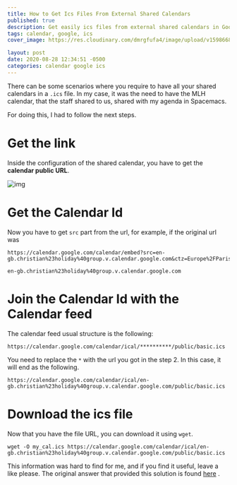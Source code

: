 ```yaml
---
title: How to Get Ics Files From External Shared Calendars
published: true
description: Get easily ics files from external shared calendars in Google Calendar.
tags: calendar, google, ics
cover_image: https://res.cloudinary.com/dmrgfufa4/image/upload/v1598668440/articles/ics%20from%20google%20calendar/Capture_d_e%CC%81cran_2020-08-28_a%CC%80_21.33.15.png

layout: post
date: 2020-08-28 12:34:51 -0500
categories: calendar google ics
---
```


There can be some scenarios where you require to have all your shared calendars in a `.ics` file. In my case, it was the need to have the MLH calendar, that the staff shared to us, shared with my agenda in Spacemacs.

For doing this, I had to follow the next steps.

# Get the link

Inside the configuration of the shared calendar, you have to get the **calendar public URL**.

![img](https://res.cloudinary.com/dmrgfufa4/image/upload/v1598665559/articles/ics%20from%20google%20calendar/pic1.png "Image of where to get the calendar public URL")

# Get the Calendar Id

Now you have to get `src` part from the url, for example, if the original url was

    https://calendar.google.com/calendar/embed?src=en-gb.christian%23holiday%40group.v.calendar.google.com&ctz=Europe%2FParis

    en-gb.christian%23holiday%40group.v.calendar.google.com

# Join the Calendar Id with the Calendar feed

The calendar feed usual structure is the following:

    https://calendar.google.com/calendar/ical/**********/public/basic.ics

You need to replace the `*` with the url you got in the step 2. In this case, it will end as the following.

    https://calendar.google.com/calendar/ical/en-gb.christian%23holiday%40group.v.calendar.google.com/public/basic.ics

# Download the ics file

Now that you have the file URL, you can download it using `wget`.

    wget -O my_cal.ics https://calendar.google.com/calendar/ical/en-gb.christian%23holiday%40group.v.calendar.google.com/public/basic.ics

This information was hard to find for me, and if you find it useful, leave a like please. The original answer that provided this solution is found [here](https://support.google.com/calendar/thread/7353749?msgid=17912822) .
